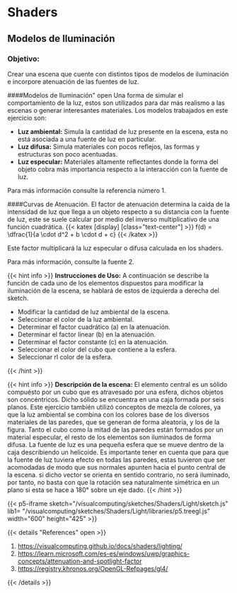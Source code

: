 # Shaders

## Modelos de Iluminación 

### Objetivo:
Crear una escena que cuente con distintos tipos de modelos de iluminación e incorpore atenuación de las fuentes de luz.


####Modelos de Iluminación" open 
Una forma de simular el comportamiento de la luz, estos son utilizados para dar más realismo a las escenas o generar interesantes materiales. Los modelos trabajados en este ejercicio son: 

- **Luz ambiental:** Simula la cantidad de luz presente en la escena, esta no está asociada a una fuente de luz en particular.
- **Luz difusa:** Simula materiales con pocos reflejos, las formas y estructuras son poco acentuadas.
- **Luz especular:** Materiales altamente reflectantes donde la forma del objeto cobra más importancia respecto a la interacción con la fuente de luz.

Para más información consulte la referencia número 1.


####Curvas de Atenuación.
El factor de atenuación determina la caida de la intensidad de luz que llega a un objeto respecto a su distancia con la fuente de luz, este se suele calcular por medio del inverso multiplicativo de una función cuadrática.
{{< katex [display] [class="text-center"]  >}}
f(d) = \dfrac{1}{a \cdot d^2 + b \cdot d + c} 
{{< /katex >}}

Este factor multiplicará la luz especular o difusa calculada en los shaders.

Para más información, consulte la fuente 2.

{{< hint info >}}
**Instrucciones de Uso:**
A continuación se describe la función de cada uno de los elementos dispuestos para modificar la iluminación de la escena, se hablará de estos de izquierda a derecha del sketch.

- Modificar la cantidad de luz ambiental de la escena.
- Seleccionar el color de la luz ambiental.
- Determinar el factor cuadrático (a) en la atenuación.
- Determinar el factor linear (b) en la atenuación.
- Determinar el factor constante (c) en la atenuación.
- Seleccionar el color del cubo que contiene a la esfera.
- Seleccionar rl color de la esfera.

{{< /hint >}}

{{< hint info >}}
**Descripción de la escena:** El elemento central es un sólido compuésto por un cubo que es atravesado por una esfera, dichos objetos son concéntricos. Dicho sólido se encuentra en una caja formada por seis planos. 
Este ejercicio también utilizó conceptos de mezcla de colores, ya que la luz ambiental se combina con los colores base de los diversos materiales de las paredes, que se generan de forma aleatoria, y los de la figura. Tanto el cubo como la mitad de las paredes están formados por un material especular, el resto de los elementos son iluminados de forma difusa.
La fuente de luz es una pequeña esfera que se mueve dentro de la caja describiendo un helicoide.
Es importante tener en cuenta que para que la fuente de luz tuviera efecto en todas las paredes, estas tuvieron que ser acomodadas de modo que sus normales apunten hacia el punto central de la escena. si dicho vector se orienta en sentido contrario, no será iluminado, por tanto, no basta con que la rotación sea naturalmente simétrica en un plano si esta se hace a 180° sobre un eje dado.
{{< /hint >}}

{{< p5-iframe sketch="/visualcomputing/sketches/Shaders/Light/sketch.js" lib1= "/visualcomputing/sketches/Shaders/Light/libraries/p5.treegl.js" width="600" height="425" >}}

{{< details "References" open >}}

  1. https://visualcomputing.github.io/docs/shaders/lighting/
  2. https://learn.microsoft.com/es-es/windows/uwp/graphics-concepts/attenuation-and-spotlight-factor
  3. https://registry.khronos.org/OpenGL-Refpages/gl4/

{{< /details >}}
